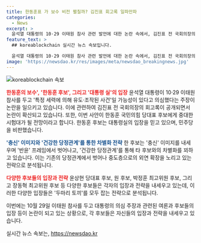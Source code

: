 ```yaml
---
title: 한동훈표 가 보수 비전 펼칠까? 김진표 회고록 일파만파
categories:
  - News
excerpt: >
  윤석열 대통령의 10·29 이태원 참사 관련 발언에 대한 논란 속에서, 김진표 전 국회의장의 과거 회고록이 등장하며 민주당과 대통령에 대한 비판이 부각되고 있다. 한동훈 후보는 대통령을 옹호하던 당 정치관계에서 벗어나 중도층으로 확장하고자 하는 의지를 보여주며 충신 이미지를 내세우고 있다. 이에 대한 반응은 갈등 속에서 양쪽 지지층을 모두 끌어들일 수 있는 전략으로 평가되고 있다.
feature_text: >
  ## koreablockchain 실시간 뉴스 속보입니다.

  윤석열 대통령의 10·29 이태원 참사 관련 발언에 대한 논란 속에서, 김진표 전 국회의장의 과거 회고록이 등장하며 민주당과 대통령에 대한 비판이 부각되고 있다. 한동훈 후보는 대통령을 옹호하던 당 정치관계에서 벗어나 중도층으로 확장하고자 하는 의지를 보여주며 충신 이미지를 내세우고 있다. 이에 대한 반응은 갈등 속에서 양쪽 지지층을 모두 끌어들일 수 있는 전략으로 평가되고 있다.
image: 'https://newsdao.kr/res/images/meta/newsdao_breakingnews.jpg'
---
```


<p><img src="https://newsdao.kr/res/images/meta/newsdao_breakingnews.jpg" alt="koreablockchain 속보" /></p>

<p><b><span style="color: #ee2323;">한동훈의 보수', '한동훈 후보', 그리고 '대통령 실'의 입장</span></b>
윤석열 대통령이 10·29 이태원 참사를 두고 '특정 세력에 의해 유도·조작된 사건'일 가능성이 있다고 의심했다는 주장이 논란을 일으키고 있습니다. 이에 관련하여 김진표 전 국회의장의 회고록이 공개되면서 논란이 확산되고 있습니다. 또한, 이번 사안이 한동훈 국민의힘 당대표 후보에게 중대한 시험대가 될 전망이라고 합니다. 한동훈 후보는 대통령실의 입장을 믿고 있으며, 민주당을 비판했습니다.</p>

<p><b><span style="color: #1a5490;">'충신' 이미지와 '건강한 당정관계'를 통한 차별화 전략</span></b>
한 후보는 '충신' 이미지를 내세우며 '반윤' 프레임에서 벗어나고, '건강한 당정관계'를 통해 타 후보와의 차별화를 꾀하고 있습니다. 이는 기존의 당정관계에서 벗어나 중도층으로의 외연 확장을 노리고 있는 전략으로 분석됩니다.</p>

<p><b><span style="color: #ee2323;">다양한 후보들의 입장과 전략</span></b>
윤상현 당대표 후보, 원 후보, 박정훈 최고위원 후보, 그리고 장동혁 최고위원 후보 등 다양한 후보들은 각자의 입장과 전략을 내세우고 있는데, 이러한 다양한 입장들은 '두마리 토끼'를 모두 잡는 전략으로 분석됩니다.</p>

<p>이번에는 10월 29일 이태원 참사를 두고 대통령의 의심 주장과 관련된 여론과 후보들의 입장 등이 논란이 되고 있는 상황으로, 각 후보들은 자신들의 입장과 전략을 내세우고 있습니다.</p>
실시간 뉴스 속보는, <a href="https://newsdao.kr" rel="dofollow">https://newsdao.kr</a>


